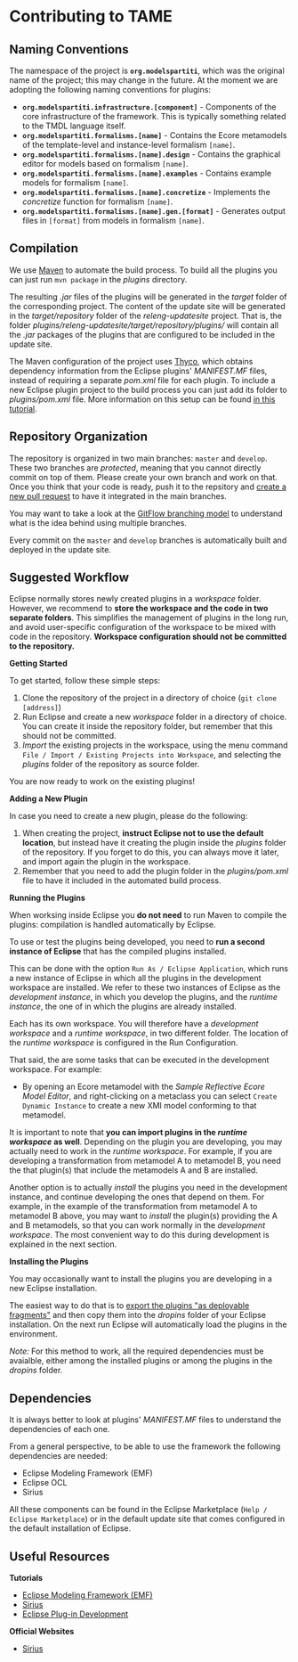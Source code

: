 # Contributing to TAME

## Naming Conventions

The namespace of the project is **`org.modelspartiti`**, which was the original name
of the project; this may change in the future. At the moment we are adopting the following 
naming conventions for plugins:

- **`org.modelspartiti.infrastructure.[component]`** - Components of the core infrastructure of the framework. This is typically something related to the TMDL language itself.
- **`org.modelspartiti.formalisms.[name]`** - Contains the Ecore metamodels of the template-level and instance-level formalism `[name]`.
- **`org.modelspartiti.formalisms.[name].design`** - Contains the graphical editor for models based on formalism `[name]`. 
- **`org.modelspartiti.formalisms.[name].examples`** - Contains example models for formalism `[name]`.
- **`org.modelspartiti.formalisms.[name].concretize`** - Implements the _concretize_ function for formalism `[name]`.
- **`org.modelspartiti.formalisms.[name].gen.[format]`** - Generates output files in `[format]` from models in formalism `[name]`.

## Compilation

We use [Maven](https://maven.apache.org/) to automate the build process.
To build all the plugins you can just run `mvn package` in the _plugins_ directory. 

The resulting _.jar_ files of the plugins will be generated in the _target_ folder of the corresponding project. 
The content of the update site will be generated in the _target/repository_ folder of the _releng-updatesite_ project. 
That is, the folder _plugins/releng-updatesite/target/repository/plugins/_ will contain 
all the _.jar_ packages of the plugins that are configured to be included in the update site.

The Maven configuration of the project uses [Thyco](https://www.eclipse.org/tycho/), which obtains dependency information
from the Eclipse plugins' _MANIFEST.MF_ files, instead of requiring a separate _pom.xml_ file for each plugin.
To include a new Eclipse plugin project to the build process you can just add its folder to _plugins/pom.xml_ file.
More information on this setup can be found [in this tutorial](https://www.vogella.com/tutorials/EclipseTycho/article.html).

## Repository Organization

The repository is organized in two main branches: `master` and `develop`. 
These two branches are _protected_, meaning that you cannot directly commit on top of them.
Please create your own branch and work on that. Once you think that your code is ready, push it to the repsitory and
[create a new pull request](https://github.com/montex/TMDL-Framework/pulls) to have it integrated in the main branches.

You may want to take a look at the [GitFlow branching model](https://nvie.com/posts/a-successful-git-branching-model/) to understand 
what is the idea behind using multiple branches.

Every commit on the `master` and `develop` branches is automatically built and deployed in the update site.

## Suggested Workflow

Eclipse normally stores newly created plugins in a _workspace_ folder. 
However, we recommend to **store the workspace and the code in two separate folders**.
This simplifies the management of plugins in the long run, and avoid user-specific configuration of the workspace to be mixed with code in the repository. **Workspace configuration should not be committed to the repository.**

**Getting Started**

To get started, follow these simple steps:
1. Clone the repository of the project in a directory of choice (`git clone [address]`)
2. Run Eclipse and create a new _workspace_ folder in a directory of choice. You can create it inside the repository folder, but remember that this should not be committed.
3. _Import_ the existing projects in the workspace, using the menu command `File / Import / Existing Projects into Workspace`, and selecting the _plugins_ folder of the repository as source folder. 

You are now ready to work on the existing plugins!

**Adding a New Plugin**

In case you need to create a new plugin, please do the following:

1. When creating the project, **instruct Eclipse not to use the default location**, but instead have it creating the plugin inside the _plugins_ folder of the repository. If you forget to do this, you can always move it later, and import again the plugin in the workspace.
2. Remember that you need to add the plugin folder in the _plugins/pom.xml_ file to have it included in the automated build process. 

**Running the Plugins**

When worksing inside Eclipse you **do not need** to run Maven to compile the plugins:
compilation is handled automatically by Eclipse.

To use or test the plugins being developed, you need to **run a second instance of Eclipse** that has the compiled
plugins installed. 

This can be done with the option `Run As / Eclipse Application`, which runs
a new instance of Eclipse in which all the plugins in the development workspace are installed.
We refer to these two instances of Eclipse as the _development instance_, in which you develop
the plugins, and the _runtime instance_, the one of in which the plugins are already installed.

Each has its own workspace. You will therefore have a _development workspace_ and a _runtime workspace_,
in two different folder. The location of the _runtime workspace_ is configured in the Run Configuration.

That said, the are some tasks that can be executed in the development workspace. For example:

- By opening an Ecore metamodel with the _Sample Reflective Ecore Model Editor_, and right-clicking on a metaclass you can select `Create Dynamic Instance` to create a new XMI model conforming to that metamodel.

It is important to note that **you can import plugins in the _runtime workspace_ as well**.
Depending on the plugin you are developing, you may actually need to work in the _runtime workspace_. 
For example, if you are developing a transformation from metamodel A to metamodel B, 
you need the that plugin(s) that include the metamodels A and B are installed.

Another option is to actually _install_ the plugins you need in the development instance, and continue
developing the ones that depend on them. For example, in the example of the transformation from metamodel
A to metamodel B above, you may want to _install_ the plugin(s) providing the A and B metamodels,
so that you can work normally in the _development workspace_.
The most convenient way to do this during development is explained in the next section.

**Installing the Plugins**

You may occasionally want to install the plugins you are developing in a new Eclipse installation.

The easiest way to do that is to [export the plugins "as deployable fragments"](https://help.eclipse.org/2020-06/topic/org.eclipse.pde.doc.user/guide/tools/export_wizards/export_plugins.htm) and then copy them into the _dropins_ folder of your Eclipse installation. On the
next run Eclipse will automatically load the plugins in the environment.

_Note:_ For this method to work, all the required dependencies must be avaialble, either among the installed plugins or among the plugins in the _dropins_ folder.

## Dependencies

It is always better to look at plugins' _MANIFEST.MF_ files to understand the dependencies of each one. 

From a general perspective, to be able to use the framework the following dependencies are needed:
- Eclipse Modeling Framework (EMF)
- Eclipse OCL
- Sirius

All these components can be found in the Eclipse Marketplace (`Help / Eclipse Marketplace`) 
or in the default update site that comes configured in the default installation of Eclipse.

## Useful Resources

**Tutorials**

- [Eclipse Modeling Framework (EMF)](https://www.vogella.com/tutorials/EclipseEMF/article.html)
- [Sirius](https://wiki.eclipse.org/Sirius/Tutorials/StarterTutorial)
- [Eclipse Plug-in Development](https://www.vogella.com/tutorials/EclipsePlugin/article.html)

**Official Websites**

- [Sirius](https://www.eclipse.org/sirius/)












